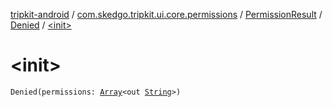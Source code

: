[tripkit-android](../../../index.md) / [com.skedgo.tripkit.ui.core.permissions](../../index.md) / [PermissionResult](../index.md) / [Denied](index.md) / [&lt;init&gt;](./-init-.md)

# &lt;init&gt;

`Denied(permissions: `[`Array`](https://kotlinlang.org/api/latest/jvm/stdlib/kotlin/-array/index.html)`<out `[`String`](https://kotlinlang.org/api/latest/jvm/stdlib/kotlin/-string/index.html)`>)`